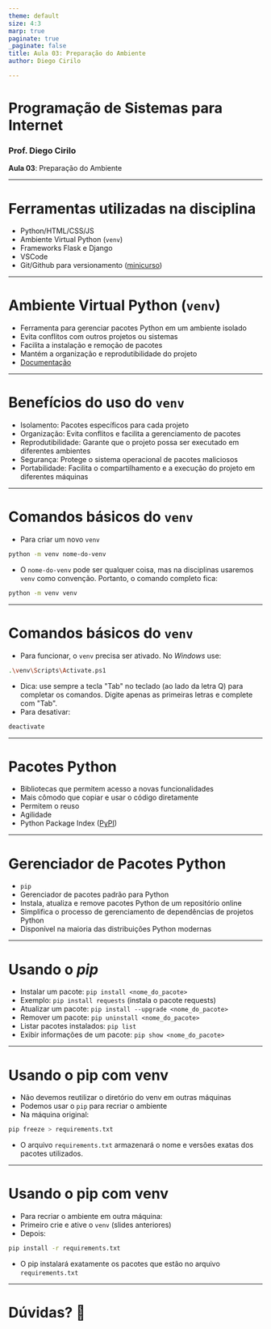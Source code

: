 ```yaml
---
theme: default
size: 4:3
marp: true
paginate: true
_paginate: false
title: Aula 03: Preparação do Ambiente
author: Diego Cirilo

---
```

<style>
img {
  display: block;
  margin: 0 auto;
}
</style>

# <!-- fit --> Programação de Sistemas para Internet

### Prof. Diego Cirilo

**Aula 03**: Preparação do Ambiente

---
# Ferramentas utilizadas na disciplina
- Python/HTML/CSS/JS
- Ambiente Virtual Python (`venv`)
- Frameworks Flask e Django
- VSCode
- Git/Github para versionamento ([minicurso](https://dvcirilo.github.io/tutorials/git/git.html))

---
# Ambiente Virtual Python (`venv`)
- Ferramenta para gerenciar pacotes Python em um ambiente isolado
- Evita conflitos com outros projetos ou sistemas
- Facilita a instalação e remoção de pacotes
- Mantém a organização e reprodutibilidade do projeto
- [Documentação](https://docs.python.org/pt-br/3/library/venv.html)

---
# Benefícios do uso do `venv`
- Isolamento: Pacotes específicos para cada projeto
- Organização: Evita conflitos e facilita a gerenciamento de pacotes
- Reprodutibilidade: Garante que o projeto possa ser executado em diferentes ambientes
- Segurança: Protege o sistema operacional de pacotes maliciosos
- Portabilidade: Facilita o compartilhamento e a execução do projeto em diferentes máquinas

---
# Comandos básicos do `venv`

- Para criar um novo `venv`
```sh
python -m venv nome-do-venv
```
- O `nome-do-venv` pode ser qualquer coisa, mas na disciplinas usaremos `venv` como convenção. Portanto, o comando completo fica:
```sh
python -m venv venv
```
---
# Comandos básicos do `venv`
- Para funcionar, o `venv` precisa ser ativado. No *Windows* use:
```sh
.\venv\Scripts\Activate.ps1
```
- Dica: use sempre a tecla "Tab" no teclado (ao lado da letra Q) para completar os comandos. Digite apenas as primeiras letras e complete com "Tab".
- Para desativar:
```sh
deactivate
```

---
# Pacotes Python
- Bibliotecas que permitem acesso a novas funcionalidades
- Mais cômodo que copiar e usar o código diretamente
- Permitem o reuso
- Agilidade
- Python Package Index ([PyPI](https://pypi.org))

---
# Gerenciador de Pacotes Python
- `pip`
- Gerenciador de pacotes padrão para Python
- Instala, atualiza e remove pacotes Python de um repositório online
- Simplifica o processo de gerenciamento de dependências de projetos Python
- Disponível na maioria das distribuições Python modernas

---
# Usando o *pip*
- Instalar um pacote: `pip install <nome_do_pacote>`
- Exemplo: `pip install requests` (instala o pacote requests)
- Atualizar um pacote: `pip install --upgrade <nome_do_pacote>`
- Remover um pacote: `pip uninstall <nome_do_pacote>`
- Listar pacotes instalados: `pip list`
- Exibir informações de um pacote: `pip show <nome_do_pacote>`

---
# Usando o pip com venv
- Não devemos reutilizar o diretório do venv em outras máquinas
- Podemos usar o `pip` para recriar o ambiente
- Na máquina original:
```sh
pip freeze > requirements.txt
```
- O arquivo `requirements.txt` armazenará o nome e versões exatas dos pacotes utilizados.

---
# Usando o pip com venv
- Para recriar o ambiente em outra máquina:
- Primeiro crie e ative o `venv` (slides anteriores)
- Depois:
```sh
pip install -r requirements.txt
```
- O pip instalará exatamente os pacotes que estão no arquivo `requirements.txt`

---

# <!--fit--> Dúvidas? 🤔
